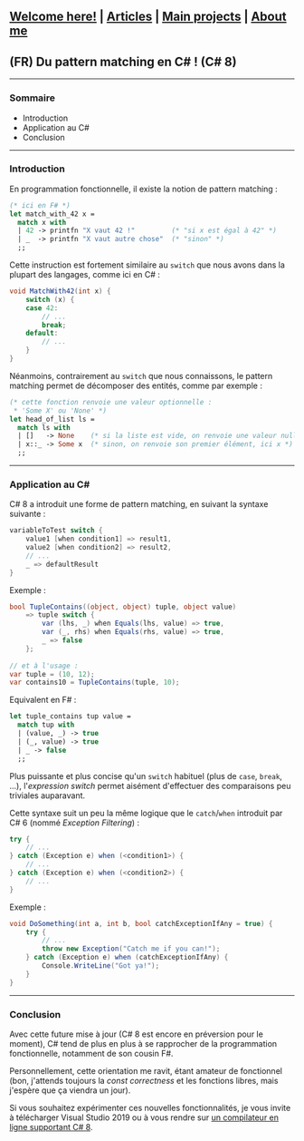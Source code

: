## [Welcome here!](https://vpenando.github.io) | [Articles](https://vpenando.github.io/articles.html) | [Main projects](https://vpenando.github.io/projects.html) | [About me](https://vpenando.github.io/about.html)

## (FR) Du pattern matching en C# ! (C# 8)

---

### Sommaire
* Introduction
* Application au C#
* Conclusion

---

### Introduction
En programmation fonctionnelle, il existe la notion de pattern matching :
```ml
(* ici en F# *)
let match_with_42 x =
  match x with
  | 42 -> printfn "X vaut 42 !"         (* "si x est égal à 42" *)
  | _  -> printfn "X vaut autre chose"  (* "sinon" *)
  ;;
```
Cette instruction est fortement similaire au `switch` que nous avons dans la plupart des langages, comme ici en C# :
```cs
void MatchWith42(int x) {
    switch (x) {
    case 42:
        // ...
        break;
    default:
        // ...
    }
}
```
Néanmoins, contrairement au `switch` que nous connaissons, le pattern matching permet de décomposer des entités, comme par exemple :
```ml
(* cette fonction renvoie une valeur optionnelle :
 * 'Some X' ou 'None' *)
let head_of_list ls =
  match ls with
  | []   -> None    (* si la liste est vide, on renvoie une valeur nulle *)
  | x::_ -> Some x  (* sinon, on renvoie son premier élément, ici x *)
  ;;
```

---

### Application au C#
C# 8 a introduit une forme de pattern matching, en suivant la syntaxe suivante :
```cs
variableToTest switch {
    value1 [when condition1] => result1,
    value2 [when condition2] => result2,
    // ...
    _ => defaultResult
}
```
Exemple :
```cs
bool TupleContains((object, object) tuple, object value)
    => tuple switch {
        var (lhs, _) when Equals(lhs, value) => true,
        var (_, rhs) when Equals(rhs, value) => true,
        _ => false
    };
    
// et à l'usage :
var tuple = (10, 12);
var contains10 = TupleContains(tuple, 10);
```
Equivalent en F# :
```ml
let tuple_contains tup value =
  match tup with
  | (value, _) -> true
  | (_, value) -> true
  | _ -> false
  ;;
```
Plus puissante et plus concise qu'un `switch` habituel (plus de `case`, `break`, ...), l'*expression switch* permet aisément d'effectuer des comparaisons peu triviales auparavant.

Cette syntaxe suit un peu la même logique que le `catch`/`when` introduit par C# 6 (nommé *Exception Filtering*) :
```cs
try {
    // ...
} catch (Exception e) when (<condition1>) {
    // ...
} catch (Exception e) when (<condition2>) {
    // ...
}
```
Exemple :
```cs
void DoSomething(int a, int b, bool catchExceptionIfAny = true) {
    try {
        // ...
        throw new Exception("Catch me if you can!");
    } catch (Exception e) when (catchExceptionIfAny) {
        Console.WriteLine("Got ya!");
    }
}
```

---

### Conclusion
Avec cette future mise à jour (C# 8 est encore en préversion pour le moment), C# tend de plus en plus à se rapprocher de la programmation fonctionnelle, notamment de son cousin F#.

Personnellement, cette orientation me ravit, étant amateur de fonctionnel (bon, j'attends toujours la *const correctness* et les fonctions libres, mais j'espère que ça viendra un jour).

Si vous souhaitez expérimenter ces nouvelles fonctionnalités, je vous invite à télécharger Visual Studio 2019 ou à vous rendre sur [un compilateur en ligne supportant C# 8](https://sharplab.io/).

